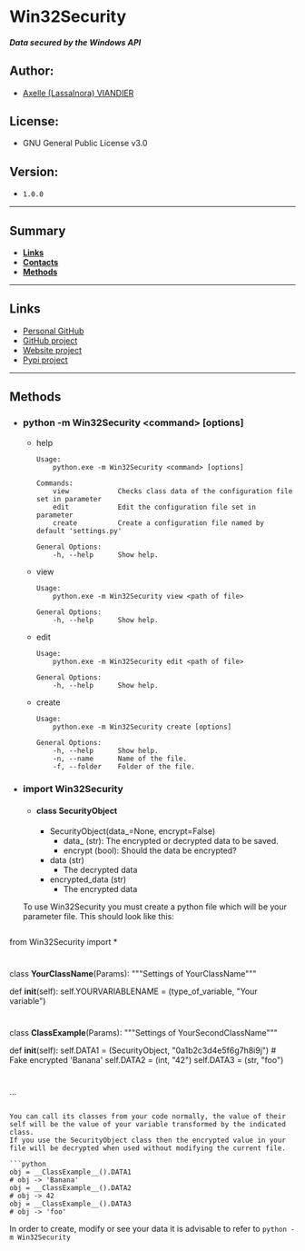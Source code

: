 # Win32Security

#### _Data secured by the Windows API_

Author:
-------
- [Axelle (LassaInora) VIANDIER](mailto:axelleviandier@lassainora.fr)

License:
--------
- GNU General Public License v3.0

Version:
--------
- `1.0.0`

--------
## Summary

- **[Links](#links)**
- **[Contacts](#contacts)**
- **[Methods](#methods)**
--------

## Links

- [Personal GitHub](https://github.com/LassaInora)
- [GitHub project](https://github.com/LassaInora/Win32Security)
- [Website project](https://lassainora.fr/projets/librairies/Win32Security)
- [Pypi project](https://pypi.org/project/Win32Security/)

--------
## Methods

- ### python -m Win32Security \<command> \[options]
  - help
    ```
    Usage:
        python.exe -m Win32Security <command> [options]
      
    Commands:
        view            Checks class data of the configuration file set in parameter
        edit            Edit the configuration file set in parameter
        create          Create a configuration file named by default 'settings.py'
      
    General Options:
        -h, --help      Show help.
    
  - view
    ```
    Usage:
        python.exe -m Win32Security view <path of file>
    
    General Options:
        -h, --help      Show help.
    
  - edit
    ```
    Usage:
        python.exe -m Win32Security edit <path of file>
    
    General Options:
        -h, --help      Show help.
    
  - create
    ```
    Usage:
        python.exe -m Win32Security create [options]
    
    General Options:
        -h, --help      Show help.
        -n, --name      Name of the file.
        -f, --folder    Folder of the file.
    
- ### import Win32Security
  - #### class SecurityObject
    - SecurityObject(data_=None, encrypt=False)
      - data_ (str): The encrypted or decrypted data to be saved.
      - encrypt (bool): Should the data be encrypted?
    - data (str)
      - The decrypted data
    - encrypted_data (str)
      - The encrypted data


  To use Win32Security you must create a python file which will be your parameter file.
  This should look like this:

  ```python
from Win32Security import *
  
  
# <class>
class __YourClassName__(Params):
  """Settings of YourClassName"""
  
  def __init__(self):
    self.YOURVARIABLENAME = (type_of_variable, "Your variable")
# </class>
  

# <class>
class __ClassExample__(Params):
  """Settings of YourSecondClassName"""
  
  def __init__(self):
    self.DATA1 = (SecurityObject, "0a1b2c3d4e5f6g7h8i9j")  # Fake encrypted 'Banana'
    self.DATA2 = (int, "42")
    self.DATA3 = (str, "foo")
# </class>
  
...
  ```
  
  You can call its classes from your code normally, the value of their self will be the value of your variable transformed by the indicated class.
If you use the SecurityObject class then the encrypted value in your file will be decrypted when used without modifying the current file.
  
  ```python
obj = __ClassExample__().DATA1
# obj -> 'Banana'
obj = __ClassExample__().DATA2
# obj -> 42
obj = __ClassExample__().DATA3
# obj -> 'foo'
  ```

  In order to create, modify or see your data it is advisable to refer to `python -m Win32Security`

        